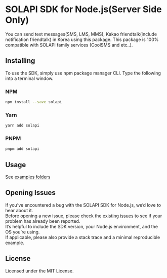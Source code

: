 # SOLAPI SDK for Node.js(Server Side Only)

You can send text messages(SMS, LMS, MMS), Kakao friendtalk(include notification friendtalk) in Korea using this
package.
This package is 100% compatible with SOLAPI family services (CoolSMS and etc..).

## Installing

To use the SDK, simply use npm package manager CLI. Type the following into a terminal window.

### NPM

```bash
npm install --save solapi
```

### Yarn

```bash
yarn add solapi
```

### PNPM

```bash
pnpm add solapi
```

## Usage

See [examples folders](https://github.com/solapi/solapi-nodejs/tree/master/examples)

## Opening Issues

If you’ve encountered a bug with the SOLAPI SDK for Node.js, we’d love to hear about it.  
Before opening a new issue, please check the [existing issues](https://github.com/solapi/solapi-nodejs/issues) to see if your problem has already been reported.  
It’s helpful to include the SDK version, your Node.js environment, and the OS you’re using.  
If applicable, please also provide a stack trace and a minimal reproducible example.

## License

Licensed under the MIT License.
